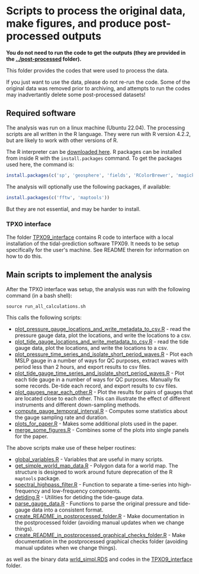 # Scripts to process the original data, make figures, and produce post-processed outputs

**You do not need to run the code to get the outputs (they are provided in the [../post-processed](../post-processed) folder).**

This folder provides the codes that were used to process the data. 

If you just want to use the data, please do not re-run the code. Some of the original data was removed prior to archiving, and attempts to run the codes may inadvertantly delete some post-processed datasets!

## Required software 

The analysis was run on a linux machine (Ubuntu 22.04). The processing scripts are all written in the R language. They were run with R version 4.2.2, but are likely to work with other versions of R. 

The R interpreter can be [downloaded here](https://cran.r-project.org/). R packages can be installed from inside R with the `install.packages` command. To get the packages used here, the command is:
```r
install.packages(c('sp', 'geosphere', 'fields', 'RColorBrewer', 'magick'))
```
The analysis will optionally use the following packages, if available: 
```r
install.packages(c('fftw', 'maptools'))
```
But they are not essential, and may be harder to install.

### TPXO interface

The folder [TPXO9_interface](TPXO9_interface) contains R code to interface with a local installation of the tidal-prediction software TPX09. It needs to be setup specifically for the user's machine. See README therein for information on how to do this.

## Main scripts to implement the analysis

After the TPXO interface was setup, the analysis was run with the following command (in a bash shell):
```
source run_all_calculations.sh
```

This calls the following scripts:

* [plot_pressure_gauge_locations_and_write_metadata_to_csv.R](plot_pressure_gauge_locations_and_write_metadata_to_csv.R) - read the pressure gauge data, plot the locations, and write the locations to a csv.
* [plot_tide_gauge_locations_and_write_metadata_to_csv.R](plot_tide_gauge_locations_and_write_metadata_to_csv.R) - read the tide gauge data, plot the locations, and write the locations to a csv.
* [plot_pressure_time_series_and_isolate_short_period_waves.R](plot_pressure_time_series_and_isolate_short_period_waves.R) - Plot each MSLP gauge in a number of ways for QC purposes, extract waves with period less than 2 hours, and export results to csv files.
* [plot_tide_gauge_time_series_and_isolate_short_period_waves.R](plot_tide_gauge_time_series_and_isolate_short_period_waves.R) - Plot each tide gauge in a number of ways for QC purposes. Manually fix some records. De-tide each record, and export results to csv files.
* [plot_gauges_near_each_other.R](plot_gauges_near_each_other.R) - Plot the results for pairs of gauges that are located close to each other. This can illustrate the effect of different instruments and different down-sampling methods.
* [compute_gauge_temporal_interval.R](compute_gauge_temporal_interval.R) - Computes some statistics about the gauge sampling rate and duration.
* [plots_for_paper.R](plots_for_paper.R) - Makes some additional plots used in the paper.
* [merge_some_figures.R](merge_some_figures.R) - Combines some of the plots into single panels for the paper.

The above scripts make use of these helper routines:

* [global_variables.R](global_variables.R) - Variables that are useful in many scripts.
* [get_simple_world_map_data.R](get_simple_world_map_data.R) - Polygon data for a world map. The structure is designed to work around future deprecation of the R `maptools` package.
* [spectral_highpass_filter.R](spectral_highpass_filter.R) - Function to separate a time-series into high-frequency and low-frequency components.
* [detiding.R](detiding.R) - Utilities for detiding the tide-gauge data.
* [parse_gauge_data.R](parse_gauge_data.R) - Functions to parse the original pressure and tide-gauge data into a consistent format.
* [create_README_in_postprocessed_folder.R](create_README_in_postprocessed_folder.R) - Make documentation in the postprocessed folder (avoiding manual updates when we change things).
* [create_README_in_postprocessed_graphical_checks_folder.R](create_README_in_postprocessed_graphical_checks_folder.R) - Make documentation in the postprocessed graphical checks folder (avoiding manual updates when we change things).

as well as the binary data [wrld_simpl.RDS](wrld_simpl.RDS) and codes in the [TPXO9_interface](TPXO9_interface) folder.


